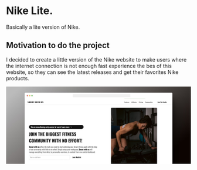 # Nike Lite.

Basically a lite version of Nike.

## Motivation to do the project

I decided to create a little version of the Nike website to make users where the internet connection is not enough fast experience the bes of this website, so they can see the latest releases and get their favorites Nike products.

![Screenshot](./Images/screenshot/shots-nike.jpg)
